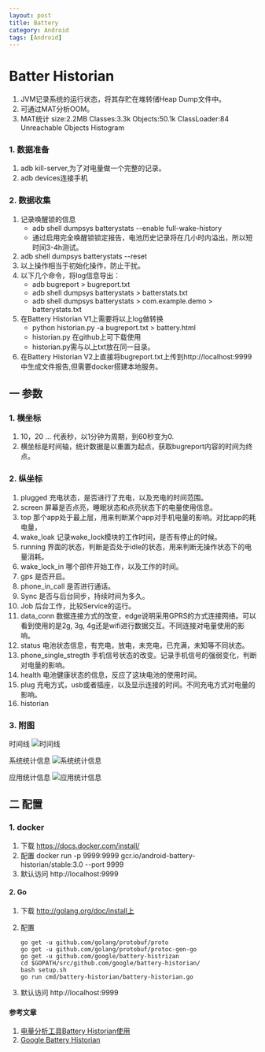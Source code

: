 ```yaml
---
layout: post
title: Battery
category: Android
tags: [Android]
---
```



# Batter Historian
1. JVM记录系统的运行状态，将其存贮在堆转储Heap Dump文件中。
2. 可通过MAT分析OOM。
3. MAT统计 size:2.2MB Classes:3.3k Objects:50.1k ClassLoader:84 Unreachable Objects Histogram

### 1. 数据准备
1. adb kill-server,为了对电量做一个完整的记录。
2. adb devices连接手机

### 2. 数据收集
1. 记录唤醒锁的信息 
	* adb shell dumpsys batterystats --enable full-wake-history
	* 通过启用完全唤醒锁锁定报告，电池历史记录将在几小时内溢出，所以短时间3-4h测试。
2. adb shell dumpsys batterystats --reset
3. 以上操作相当于初始化操作，防止干扰。
4. 以下几个命令，将log信息导出：
	* adb bugreport > bugreport.txt
	* adb shell dumpsys batterystats > batterstats.txt
	* adb shell dumpsys batterystats > com.example.demo > batterystats.txt
5. 在Battery Historian V1上需要将以上log做转换
	* python historian.py -a bugreport.txt > battery.html
	* historian.py 在github上可下载使用
	* historian.py需与以上txt放在同一目录。
6. 在Battery Historian V2上直接将bugreport.txt上传到http://localhost:9999中生成文件报告,但需要docker搭建本地服务。
	
## 一 参数

### 1. 横坐标
1. 10，20 ... 代表秒，以1分钟为周期，到60秒变为0.
2. 横坐标是时间轴，统计数据是以重置为起点，获取bugreport内容的时间为终点。

### 2. 纵坐标
1. plugged 充电状态，是否进行了充电，以及充电的时间范围。
2. screen 屏幕是否点亮，睡眠状态和点亮状态下的电量使用信息。
3. top 那个app处于最上层，用来判断某个app对手机电量的影响。对比app的耗电量，
4. wake_loak 记录wake_lock模块的工作时间，是否有停止的时候。
5. running 界面的状态，判断是否处于idle的状态，用来判断无操作状态下的电量消耗。
6. wake_lock_in 哪个部件开始工作，以及工作的时间。
7. gps 是否开启。
8. phone_in_call 是否进行通话。
9. Sync 是否与后台同步，持续时间为多久。
10. Job 后台工作，比较Service的运行。
11. data_conn 数据连接方式的改变，edge说明采用GPRS的方式连接网络。可以看到使用的是2g, 3g, 4g还是wifi进行数据交互。不同连接对电量使用的影响。
12. status 电池状态信息，有充电，放电，未充电，已充满，未知等不同状态。
13. phone_single_stregth 手机信号状态的改变。记录手机信号的强弱变化，判断对电量的影响。
14. health 电池健康状态的信息，反应了这块电池的使用时间。
15. plug 充电方式，usb或者插座，以及显示连接的时间。不同充电方式对电量的影响。
16. historian 


### 3. 附图
时间线
![时间线](https://raw.githubusercontent.com/google/battery-historian/master/screenshots/timeline.png)

系统统计信息
![系统统计信息](https://raw.githubusercontent.com/google/battery-historian/master/screenshots/system.png)

应用统计信息
![应用统计信息](https://raw.githubusercontent.com/google/battery-historian/master/screenshots/app.png)


## 二 配置

### 1. docker
1. 下载 https://docs.docker.com/install/
2. 配置 docker run -p 9999:9999 gcr.io/android-battery-historian/stable:3.0 --port 9999
3. 默认访问 http://localhost:9999

#### 2. Go
1. 下载 http://golang.org/doc/install上
2. 配置

	```
	go get -u github.com/golang/protobuf/proto
	go get -u github.com/golang/protobuf/protoc-gen-go
	go get -u github.com/google/battery-histrizan
	cd $GOPATH/src/github.com/google/battery-historian/
	bash setup.sh
	go run cmd/battery-historian/battery-historian.go

	```
3. 默认访问 http://localhost:9999

#### 参考文章
1. [电量分析工具Battery Historian使用](https://blog.csdn.net/hpc19950723/article/details/54381246)
2. [Google Battery Historian](https://github.com/google/battery-historian)




